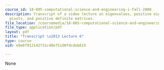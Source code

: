 ```yaml
---
course_id: 18-085-computational-science-and-engineering-i-fall-2008
description: Transcript of a video lecture on eigenvalues, positive eigenvalues, positive
  pivots, and positive definite matrices.
file_location: /coursemedia/18-085-computational-science-and-engineering-i-fall-2008/e9e6f912142731c48e751d0fdcdab615_18-085F08-L06.pdf
file_type: application/pdf
layout: pdf
title: "Transcript \u2013 Lecture 6"
type: course
uid: e9e6f912142731c48e751d0fdcdab615

---
```

None